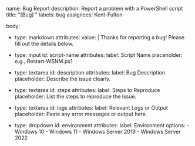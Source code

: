 name: Bug Report
description: Report a problem with a PowerShell script
title: "[Bug] <brief description>"
labels: bug
assignees: Kent-Fulton

body:
  - type: markdown
    attributes:
      value: |
        Thanks for reporting a bug! Please fill out the details below.

  - type: input
    id: script-name
    attributes:
      label: Script Name
      placeholder: e.g., Restart-WSNM.ps1

  - type: textarea
    id: description
    attributes:
      label: Bug Description
      placeholder: Describe the issue clearly.

  - type: textarea
    id: steps
    attributes:
      label: Steps to Reproduce
      placeholder: List the steps to reproduce the issue.

  - type: textarea
    id: logs
    attributes:
      label: Relevant Logs or Output
      placeholder: Paste any error messages or output here.

  - type: dropdown
    id: environment
    attributes:
      label: Environment
      options:
        - Windows 10
        - Windows 11
        - Windows Server 2019
        - Windows Server 2022
